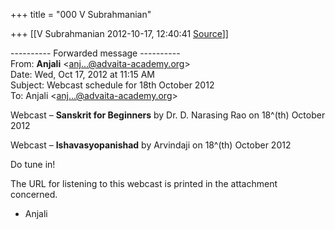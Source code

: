 +++
title = "000 V Subrahmanian"

+++
[[V Subrahmanian	2012-10-17, 12:40:41 [Source](https://groups.google.com/g/bvparishat/c/-5647t4hsPo)]]



  
  

---------- Forwarded message ----------  
From: **Anjali** \<[anj...@advaita-academy.org]()\>  
Date: Wed, Oct 17, 2012 at 11:15 AM  
Subject: Webcast schedule for 18th October 2012  
To: Anjali \<[anj...@advaita-academy.org]()\>  
  
  

Webcast – **Sanskrit for Beginners** by Dr. D. Narasing Rao on 18^(th) October 2012



Webcast – **Ishavasyopanishad** by Arvindaji on 18^(th) October 2012



Do tune in!

  

The URL for listening to this webcast is printed in the attachment concerned.  



- Anjali



  

